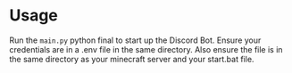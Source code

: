 # Usage
Run the `main.py` python final to start up the Discord Bot. Ensure your credentials are in a .env file in the same directory. Also ensure the file is in the same directory as your minecraft server and your start.bat file. 

